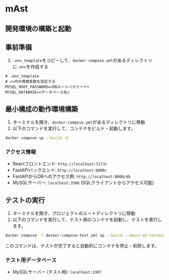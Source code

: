 # mAst

## 開発環境の構築と起動
## 事前準備

1. `.env_template`をコピーして、`docker-compose.yml`があるディレクトリに`.env`を作成する
```
# .env_template
# <>内の環境変数を設定する
MYSQL_ROOT_PASSWORD=<DBルートパスワード>
MYSQL_DATABASE=<データベース名>
```

## 最小構成の動作環境構築

1. ターミナルを開き、`docker-compose.yml`があるディレクトリに移動
2. 以下のコマンドを実行して、コンテナをビルド・起動します。
```bash
docker compose up --build -d
```

### アクセス情報
- Reactフロントエンド: `http://localhost:5173/`
- FastAPIバックエンド: `http://localhost:8000/`
- FastAPIからDBへのアクセス例: `http://localhost:8000/db`
- MySQLサーバー: `localhost:3306` (SQLクライアントからアクセス可能)

## テストの実行

1. ターミナルを開き、プロジェクトのルートディレクトリに移動
2. 以下のコマンドを実行して、テスト用のコンテナを起動し、テストを実行します。
```bash
docker compose -f docker-compose.test.yml up --build --abort-on-container-exit
```
このコマンドは、テストが完了すると自動的にコンテナを停止・削除します。

### テスト用データベース
- MySQLサーバー (テスト用): `localhost:3307`
